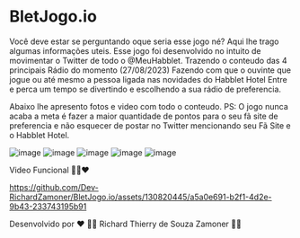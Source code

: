# BletJogo.io

Você deve estar se perguntando oque seria esse jogo né?
Aqui lhe trago algumas informações uteis. 
Esse jogo foi desenvolvido no intuito de movimentar o Twitter de todo o @MeuHabblet.
Trazendo o conteudo das 4 principais Rádio do momento (27/08/2023)
Fazendo com que o ouvinte que jogue ou até mesmo a pessoa ligada nas novidades do Habblet Hotel 
Entre e perca um tempo se divertindo e escolhendo a sua rádio de preferencia.



Abaixo lhe apresento fotos e video com todo o conteudo.
PS: O jogo nunca acaba a meta é fazer a maior quantidade de pontos para o seu fã site de preferencia e não esquecer de postar no Twitter mencionando seu Fã Site e o Habblet Hotel.


![image](https://github.com/Dev-RichardZamoner/BletJogo.io/assets/130820445/78bc63f8-3bb7-421a-8520-2177f6bc8e73)
![image](https://github.com/Dev-RichardZamoner/BletJogo.io/assets/130820445/de1fffd4-034c-423f-a24e-5d88a6d77428)
![image](https://github.com/Dev-RichardZamoner/BletJogo.io/assets/130820445/1877a29a-4f8b-4489-88a7-8d8da03b9a01)
![image](https://github.com/Dev-RichardZamoner/BletJogo.io/assets/130820445/2a3c8c36-024c-4c3a-a22a-58a39a23a1dd)
![image](https://github.com/Dev-RichardZamoner/BletJogo.io/assets/130820445/233b2243-89fb-4cd7-8e3c-6d2711658b74)


Video Funcional 👨‍💻❤️

https://github.com/Dev-RichardZamoner/BletJogo.io/assets/130820445/a5a0e691-b2f1-4d2e-9b43-233743195b91

Desenvolvido por ❤️
👨‍💻 Richard Thierry de Souza Zamoner 👨‍💻
